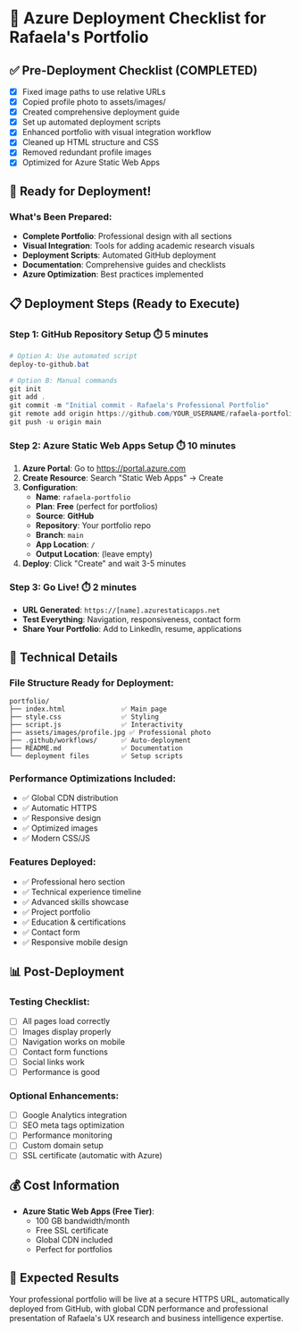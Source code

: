 # 🚀 Azure Deployment Checklist for Rafaela's Portfolio

## ✅ Pre-Deployment Checklist (COMPLETED)

- [x] Fixed image paths to use relative URLs
- [x] Copied profile photo to assets/images/
- [x] Created comprehensive deployment guide
- [x] Set up automated deployment scripts
- [x] Enhanced portfolio with visual integration workflow
- [x] Cleaned up HTML structure and CSS
- [x] Removed redundant profile images
- [x] Optimized for Azure Static Web Apps

## 🎯 Ready for Deployment!

### What's Been Prepared:
- **Complete Portfolio**: Professional design with all sections
- **Visual Integration**: Tools for adding academic research visuals
- **Deployment Scripts**: Automated GitHub deployment
- **Documentation**: Comprehensive guides and checklists
- **Azure Optimization**: Best practices implemented

## 📋 Deployment Steps (Ready to Execute)

### Step 1: GitHub Repository Setup ⏱️ 5 minutes
```powershell
# Option A: Use automated script
deploy-to-github.bat

# Option B: Manual commands
git init
git add .
git commit -m "Initial commit - Rafaela's Professional Portfolio"
git remote add origin https://github.com/YOUR_USERNAME/rafaela-portfolio.git
git push -u origin main
```

### Step 2: Azure Static Web Apps Setup ⏱️ 10 minutes
1. **Azure Portal**: Go to https://portal.azure.com
2. **Create Resource**: Search "Static Web Apps" → Create
3. **Configuration**:
   - **Name**: `rafaela-portfolio`
   - **Plan**: **Free** (perfect for portfolios)
   - **Source**: **GitHub**
   - **Repository**: Your portfolio repo
   - **Branch**: `main`
   - **App Location**: `/`
   - **Output Location**: (leave empty)
4. **Deploy**: Click "Create" and wait 3-5 minutes

### Step 3: Go Live! ⏱️ 2 minutes
- **URL Generated**: `https://[name].azurestaticapps.net`
- **Test Everything**: Navigation, responsiveness, contact form
- **Share Your Portfolio**: Add to LinkedIn, resume, applications

## 🔧 Technical Details

### File Structure Ready for Deployment:
```
portfolio/
├── index.html              ✅ Main page
├── style.css               ✅ Styling
├── script.js               ✅ Interactivity  
├── assets/images/profile.jpg ✅ Professional photo
├── .github/workflows/      ✅ Auto-deployment
├── README.md               ✅ Documentation
└── deployment files        ✅ Setup scripts
```

### Performance Optimizations Included:
- ✅ Global CDN distribution
- ✅ Automatic HTTPS
- ✅ Responsive design
- ✅ Optimized images
- ✅ Modern CSS/JS

### Features Deployed:
- ✅ Professional hero section
- ✅ Technical experience timeline
- ✅ Advanced skills showcase
- ✅ Project portfolio
- ✅ Education & certifications
- ✅ Contact form
- ✅ Responsive mobile design

## 📊 Post-Deployment

### Testing Checklist:
- [ ] All pages load correctly
- [ ] Images display properly
- [ ] Navigation works on mobile
- [ ] Contact form functions
- [ ] Social links work
- [ ] Performance is good

### Optional Enhancements:
- [ ] Google Analytics integration
- [ ] SEO meta tags optimization
- [ ] Performance monitoring
- [ ] Custom domain setup
- [ ] SSL certificate (automatic with Azure)

## 💰 Cost Information
- **Azure Static Web Apps (Free Tier)**:
  - 100 GB bandwidth/month
  - Free SSL certificate
  - Global CDN included
  - Perfect for portfolios

## 🎯 Expected Results
Your professional portfolio will be live at a secure HTTPS URL, automatically deployed from GitHub, with global CDN performance and professional presentation of Rafaela's UX research and business intelligence expertise.
